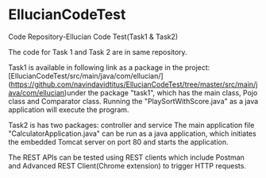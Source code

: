# EllucianCodeTest
Code Repository-Ellucian Code Test(Task1 &amp; Task2)

The code for Task 1 and Task 2 are in same repository.

Task1 is available in following link as a package in the project: [EllucianCodeTest/src/main/java/com/ellucian/] (https://github.com/navindavidtitus/EllucianCodeTest/tree/master/src/main/java/com/ellucian)under the package "task1", which has the main class, Pojo class and Comparator class.
Running the "PlaySortWithScore.java" as a java application will execute the program.

Task2 is has two packages: controller and service
The main application file "CalculatorApplication.java" can be run as a java application, which initiates the embedded Tomcat server on port 80 and starts the application.

The REST APIs can be tested using REST clients which include Postman and Advanced REST Client(Chrome extension) to trigger HTTP requests.


